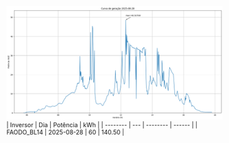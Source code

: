 ![My Image](28_08_2025-FAODO_BL14.png)
| Inversor | Dia | Potência | kWh    |
| -------- | --- | -------- | ------ |
| FAODO_BL14       | 2025-08-28  | 60       | 140.50 |